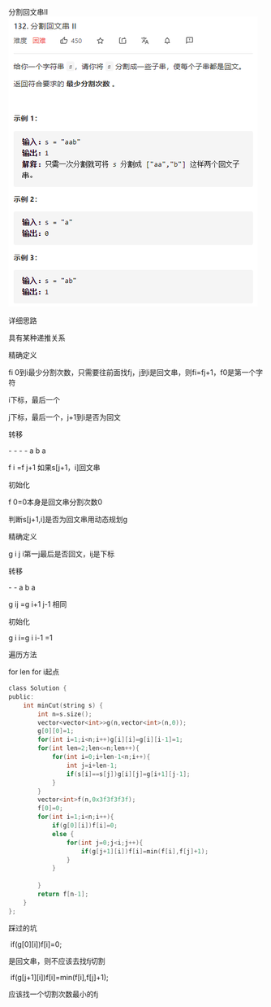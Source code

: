 分割回文串II![img](image/1627970331256.png)

详细思路

具有某种递推关系

精确定义

fi 0到i最少分割次数，只需要往前面找fj，j到i是回文串，则fi=fj+1，f0是第一个字符

i下标，最后一个

j下标，最后一个，j+1到i是否为回文

转移

\- - - - a b a

f i =f j+1 如果s[j+1，i]回文串

初始化

f 0=0本身是回文串分割次数0

判断s[j+1,i]是否为回文串用动态规划g

精确定义

g i j i第一j最后是否回文，ij是下标

转移

\- - a b a 

g ij =g i+1 j-1   相同

初始化

g i i=g i i-1 =1 

遍历方法

for len for i起点

```c
class Solution {
public:
    int minCut(string s) {
        int n=s.size();
        vector<vector<int>>g(n,vector<int>(n,0));
        g[0][0]=1;
        for(int i=1;i<n;i++)g[i][i]=g[i][i-1]=1;
        for(int len=2;len<=n;len++){
            for(int i=0;i+len-1<n;i++){
                int j=i+len-1;
                if(s[i]==s[j])g[i][j]=g[i+1][j-1];
            }
        }
        vector<int>f(n,0x3f3f3f3f);
        f[0]=0;
        for(int i=1;i<n;i++){
            if(g[0][i])f[i]=0;
            else {
                for(int j=0;j<i;j++){
                    if(g[j+1][i])f[i]=min(f[i],f[j]+1);
                }
            }

        }
        return f[n-1];
    }
};
```



踩过的坑

​      if(g[0][i])f[i]=0;

是回文串，则不应该去找fj切割

​    if(g[j+1][i])f[i]=min(f[i],f[j]+1);

应该找一个切割次数最小的fj

